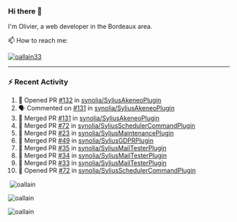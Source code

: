 ### Hi there 👋

I'm Olivier, a web developer in the Bordeaux area.

📫 How to reach me:

<p> <a href="https://twitter.com/oallain33" target="blank"><img src="https://img.shields.io/twitter/follow/oallain33?logo=twitter&style=for-the-badge" alt="oallain33" /></a> </p>

---

### :zap: Recent Activity

<!--START_SECTION:activity-->
1. 💪 Opened PR [#132](https://github.com/synolia/SyliusAkeneoPlugin/pull/132) in [synolia/SyliusAkeneoPlugin](https://github.com/synolia/SyliusAkeneoPlugin)
2. 🗣 Commented on [#131](https://github.com/synolia/SyliusAkeneoPlugin/issues/131) in [synolia/SyliusAkeneoPlugin](https://github.com/synolia/SyliusAkeneoPlugin)
3. 🎉 Merged PR [#131](https://github.com/synolia/SyliusAkeneoPlugin/pull/131) in [synolia/SyliusAkeneoPlugin](https://github.com/synolia/SyliusAkeneoPlugin)
4. 🎉 Merged PR [#72](https://github.com/synolia/SyliusSchedulerCommandPlugin/pull/72) in [synolia/SyliusSchedulerCommandPlugin](https://github.com/synolia/SyliusSchedulerCommandPlugin)
5. 🎉 Merged PR [#23](https://github.com/synolia/SyliusMaintenancePlugin/pull/23) in [synolia/SyliusMaintenancePlugin](https://github.com/synolia/SyliusMaintenancePlugin)
6. 🎉 Merged PR [#49](https://github.com/synolia/SyliusGDPRPlugin/pull/49) in [synolia/SyliusGDPRPlugin](https://github.com/synolia/SyliusGDPRPlugin)
7. 🎉 Merged PR [#35](https://github.com/synolia/SyliusMailTesterPlugin/pull/35) in [synolia/SyliusMailTesterPlugin](https://github.com/synolia/SyliusMailTesterPlugin)
8. 🎉 Merged PR [#34](https://github.com/synolia/SyliusMailTesterPlugin/pull/34) in [synolia/SyliusMailTesterPlugin](https://github.com/synolia/SyliusMailTesterPlugin)
9. 🎉 Merged PR [#33](https://github.com/synolia/SyliusMailTesterPlugin/pull/33) in [synolia/SyliusMailTesterPlugin](https://github.com/synolia/SyliusMailTesterPlugin)
10. 💪 Opened PR [#72](https://github.com/synolia/SyliusSchedulerCommandPlugin/pull/72) in [synolia/SyliusSchedulerCommandPlugin](https://github.com/synolia/SyliusSchedulerCommandPlugin)
<!--END_SECTION:activity-->

<p>&nbsp;<img align="center" src="https://github-readme-stats.vercel.app/api?username=oallain&show_icons=true&locale=en" alt="oallain" /></p>

<p><img align="center" src="https://github-readme-streak-stats.herokuapp.com/?user=oallain&" alt="oallain" /></p>

<p><img src="https://github-readme-stats.vercel.app/api/top-langs?username=oallain&show_icons=true&locale=en&layout=compact" alt="oallain" /></p>
